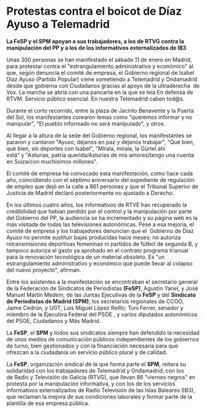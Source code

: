 # Protestas contra el boicot de Díaz Ayuso a Telemadrid

**La FeSP y el SPM apoyan a sus trabajadores, a los de RTVG contra la manipulación del PP y a los de los informativos externalizados de IB3**

Unas 300 personas se han manifestado el sábado 11 de enero en Madrid, para protestar contra el "estrangulamiento administrativo y económico" al que, según denuncia el comité de empresa, el Gobierno regional de Isabel Díaz Ayuso (Partido Popular) viene sometiendo a Telemadrid y Ondamadrid desde que gobierna con Ciudadanos gracias al apoyo de la ultraderecha  de Vox. La marcha se abría con una pancarta en la que se leía En defensa de RTVM. Servicio público esencial. En nuestra Telemadrid caben tod@s.

Durante el corto recorrido, entre la plaza de Jacinto Benavente y la Puerta del Sol, los manifestantes corearon lemas como "queremos informar y no manipular", "El pueblo informado no será manipulado", y otros.

Al llegar a la altura de la sede del Gobierno regional, los manifestantes se pararon y cantaron "Ayuso, déjanos en paz y déjanos trabajar", "Qué bien, qué bien, sin deportes con Isabel", "Mírala, mírala, la Gürtel ahí está" y "Asturias, patria querida/Asturias de mis amores/tengo una cuenta en Suiza/con muchísimos millones".

El comité de empresa ha convocado esta manifestación, como hace cada año, coincidiendo con el séptimo aniversario del expediente de regulación de empleo que dejó en la calle a 861 personas y que el Tribunal Superior de Justicia de Madrid declaró posteriormente no ajustado a Derecho.

En los últimos cuatro años, los informativos de RTVE han recuperado la credibilidad que habían perdido por el control y la manipulación por parte del Gobierno del PP, la audiencia se ha incrementado y su página web es la más visitada de todas las televisiones autonómicas. Pese a esa mejoría, el comité de empresa y los trabajadores denuncian que el  Gobierno de Díaz Ayuso no permite sustituir bajas producidas hace meses; no autoriza retransmisiones deportivas femeninas ni partidos de fútbol de segunda B, y tampoco autoriza el gasto ya aprobado en el contrato programa trianual para la renovación tecnológica de un material obsoleto. Es "un estrangulamiento administrativo y económico que puede llevar al colapso del nuevo proyecto", afirman.

Entre los asistentes a la manifestación se encontraban el secretario general de la Federación de Sindicatos de Periodistas **(FeSP)**, Agustín Yanel, y José Manuel Martín Medem, de las Juntas Ejecutivas de la **FeSP** y del **Sindicato de Periodistas de Madrid (SPM)**; los secretarios regionales de CCOO, Jaime Cedrún, y UGT, Luis Miguel López Reíllo; Toni Ferrer, senador y miembro de la Ejecutiva Federal del PSOE , y varios diputados autonómicos del PSOE, Ciudadanos y Más Madrid.

La **FeSP**, el **SPM** y todos sus sindicatos siempre han defendido la necesidad de unos medios de comunicación públicos independientes de los gobiernos de turno, bien gestionados y con la financiación necesaria para que ofrezcan a la ciudadanía un servicio público plural y de calidad.

La **FeSP**, organización sindical de la que forma parte el **SPM**, reitera su solidaridad con los trabajadores de Telemadrid y Ondamadrid; con los de Radio y Televisión de Galicia (RTVG), que llevan 86 "viernes negros" en protesta por la manipulación informativa, y con los de los servicios informativos externalizados de Radio Televisión de las Islas Baleares (IB3), que reclaman la mejora de sus condiciones laborales y formar parte de la plantilla de esa empresa pública.

